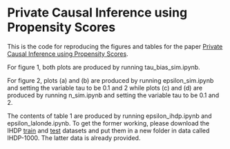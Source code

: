 # Private Causal Inference using Propensity Scores

This is the code for reproducing the figures and tables for the paper [Private Causal Inference using Propensity Scores](arvix.org).  

For figure 1, both plots are produced by running tau_bias_sim.ipynb.  

For figure 2, plots (a) and (b) are produced by running epsilon_sim.ipynb and setting the variable tau to be 0.1 and 2 
while plots (c) and (d) are produced by running n_sim.ipynb and setting the variable tau to be 0.1 and 2.  

The contents of table 1 are produced by running epsilon_ihdp.ipynb and epsilon_lalonde.ipynb. To get the former working, please download the IHDP [train](http://www.fredjo.com/files/ihdp_npci_1-100.train.npz) and [test](http://www.fredjo.com/files/ihdp_npci_1-100.test.npz) datasets and put them in a new folder in data called IHDP-1000. The latter data is already provided. 
